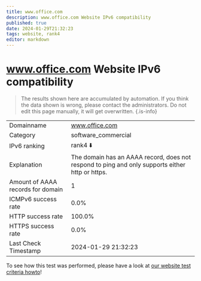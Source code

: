 ```yaml
---
title: www.office.com
description: www.office.com Website IPv6 compatibility
published: true
date: 2024-01-29T21:32:23
tags: website, rank4
editor: markdown
---
```


# www.office.com Website IPv6 compatibility

> The results shown here are accumulated by automation. If you think the data shown is wrong, please contact the administrators. 
> Do not edit this page manually, it will get overwritten.
{.is-info}


|   |   |
| - | - |
| Domainname | www.office.com
| Category | software_commercial |
| IPv6 ranking | rank4 :arrow_down: |
| Explanation | The domain has an AAAA record, does not respond to ping and only supports either http or https. |
| Amount of AAAA records for domain | 1 |
| ICMPv6 success rate | 0.0%|
| HTTP success rate | 100.0% |
| HTTPS success rate | 0.0% |
| Last Check Timestamp | 2024-01-29 21:32:23 |

To see how this test was performed, please have a look at [our website test criteria howto](/howto/testcriteria/website)!


